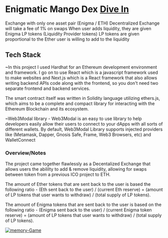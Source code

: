 # Enigmatic Mango Dex <a href="https://enigmatic-dex-19xr.vercel.app/" target="_blank">Dive In</a>

Exchange with only one asset pair (Enigma / ETH)
Decentralized Exchange will take a fee of 1% on swaps
When user adds liquidity, they are given Enigma LP tokens (Liquidity Provider tokens)
LP tokens are given proportional to the Ether user is willing to add to the liquidity

## Tech Stack

~In this project I used Hardhat for an Ethereum development environment and framework. I go on to use React which is a javascript framework used to make websites and Next.js which is a React framework that also allows writing backend APIs code along with the frontend, so you don't need two separate frontend and backend services.

The smart contract itself was written in Solidity language utilizing ethers.js, which aims to be a complete and compact library for interacting with the Ethereum Blockchain and its ecosystem.

~Web3Modal library - Web3Modal is an easy to use library to help developers easily allow their users to connect to your dApps with all sorts of different wallets. By default, Web3Modal Library supports injected providers like (Metamask, Dapper, Gnosis Safe, Frame, Web3 Browsers, etc) and WalletConnect

### Overview/Notes
The project came together flawlessly as a Decentalized Exchange that allows users the abililty to add & remove liquidity, allowing for swaps between token from a previous ICO project to ETH.

The amount of Ether tokens that are sent back to the user is based the following ratio - (Eth sent back to the user) / (current Eth reserve) = (amount of LP tokens that user wants to withdraw) / (total supply of LP tokens).

The amount of Enigma tokens that are sent back to the user is based on the following ratio - (Enigma sent back to the user) / (current Enigma token reserve) = (amount of LP tokens that user wants to withdraw) / (total supply of LP tokens).

<a href='https://enigmatic-dex-19xr.vercel.app/' target='_blank'><img src='https://i.postimg.cc/vmW9nFp7/enigma.png' border='0' alt='memory-Game'/></a>


